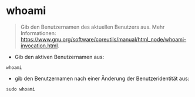 # whoami

> Gib den Benutzernamen des aktuellen Benutzers aus.
> Mehr Informationen: <https://www.gnu.org/software/coreutils/manual/html_node/whoami-invocation.html>.

- Gib den aktiven Benutzernamen aus:

`whoami`

- gib den Benutzernamen nach einer Änderung der Benutzeridentität aus:

`sudo whoami`
